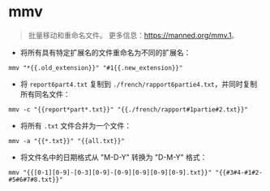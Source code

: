 # mmv

> 批量移动和重命名文件。
> 更多信息：<https://manned.org/mmv.1>。

- 将所有具有特定扩展名的文件重命名为不同的扩展名：

`mmv "*{{.old_extension}}" "#1{{.new_extension}}"`

- 将 `report6part4.txt` 复制到 `./french/rapport6partie4.txt`，并同时复制所有同名文件：

`mmv -c "{{report*part*.txt}}" "{{./french/rapport#1partie#2.txt}}"`

- 将所有 `.txt` 文件合并为一个文件：

`mmv -a "{{*.txt}}" "{{all.txt}}"`

- 将文件名中的日期格式从 "M-D-Y" 转换为 "D-M-Y" 格式：

`mmv "{{[0-1][0-9]-[0-3][0-9]-[0-9][0-9][0-9][0-9].txt}}" "{{#3#4-#1#2-#5#6#7#8.txt}}"`